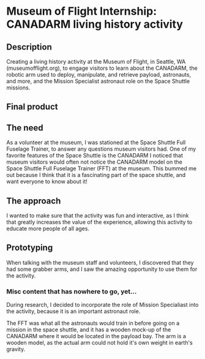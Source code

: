 # Museum of Flight Internship: CANADARM living history activity

## Description
Creating a living history activity at the Museum of Flight, in Seattle, WA (museumofflight.org), to engage visitors to learn about the CANADARM, the robotic arm used to deploy, manipulate, and retrieve payload, astronauts, and more, and the Mission Specialist astronaut role on the Space Shuttle missions. 

## Final product


## The need
As a volunteer at the museum, I was stationed at the Space Shuttle Full Fuselage Trainer, to answer any questions museum visitors had. One of my favorite features of the Space Shuttle is the CANADARM
I noticed that museum visitors would often not notice the CANADARM model on the Space Shuttle Full Fuselage Trainer (FFT) at the museum. This bummed me out because I think that it is a fascinating part of the space shuttle, and want everyone to know about it!

## The approach
I wanted to make sure that the activity was fun and interactive, as I think that greatly increases the value of the experience, allowing this activity to educate more people of all ages. 


## Prototyping
When talking with the museum staff and volunteers, I discovered that they had some grabber arms, and I saw the amazing opportunity to use them for the activity. 



### Misc content that has nowhere to go, yet...
During research, I decided to incorporate the role of Mission Specialiast into the activity, because it is an important astronaut role. 

The FFT was what all the astronauts would train in before going on a mission in the space shuttle, and it has a wooden mock-up of the CANADARM where it would be located in the payload bay. The arm is a wooden model, as the actual arm could not hold it's own weight in earth's gravity. 